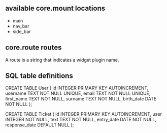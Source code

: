 ## available core.mount locations

- main
- nav_bar
- side_bar

## core.route routes

A route is a string that indicates a widget plugin name.

## SQL table definitions

CREATE TABLE User (
    id INTEGER PRIMARY KEY AUTOINCREMENT,
    username TEXT NOT NULL UNIQUE,
    email TEXT NOT NULL UNIQUE,
    first_name TEXT NOT NULL,
    surname TEXT NOT NULL,
    birth_date DATE NOT NULL
);

CREATE TABLE Ticket (
	id INTEGER PRIMARY KEY AUTOINCREMENT,
	user INTEGER NOT NULL,
	text TEXT NOT NULL,
	entry_date DATE NOT NULL,
	response_date DEFAULT NULL
);
